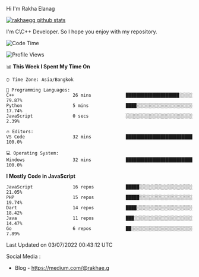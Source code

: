 Hi I'm Rakha Elanag


[![rakhaegg github stats](https://github-readme-stats.vercel.app/api?username=rakhaegg)](https://github.com/rakhaegg/rakhaegg)

I'm C\C++ Developer. So I hope you enjoy with my repository. 



<!--START_SECTION:waka-->
![Code Time](http://img.shields.io/badge/Code%20Time-0%20secs-blue)

![Profile Views](http://img.shields.io/badge/Profile%20Views-0-blue)

📊 **This Week I Spent My Time On** 

```text
⌚︎ Time Zone: Asia/Bangkok

💬 Programming Languages: 
C++                      26 mins             ████████████████████░░░░░   79.87% 
Python                   5 mins              ████░░░░░░░░░░░░░░░░░░░░░   17.74% 
JavaScript               0 secs              ░░░░░░░░░░░░░░░░░░░░░░░░░   2.39%

🔥 Editors: 
VS Code                  32 mins             █████████████████████████   100.0%

💻 Operating System: 
Windows                  32 mins             █████████████████████████   100.0%

```

**I Mostly Code in JavaScript** 

```text
JavaScript               16 repos            █████░░░░░░░░░░░░░░░░░░░░   21.05% 
PHP                      15 repos            █████░░░░░░░░░░░░░░░░░░░░   19.74% 
Dart                     14 repos            ████░░░░░░░░░░░░░░░░░░░░░   18.42% 
Java                     11 repos            ███░░░░░░░░░░░░░░░░░░░░░░   14.47% 
Go                       6 repos             ██░░░░░░░░░░░░░░░░░░░░░░░   7.89%

```



 Last Updated on 03/07/2022 00:43:12 UTC
<!--END_SECTION:waka-->

Social Media : 
- Blog - https://medium.com/@rakhae.g

